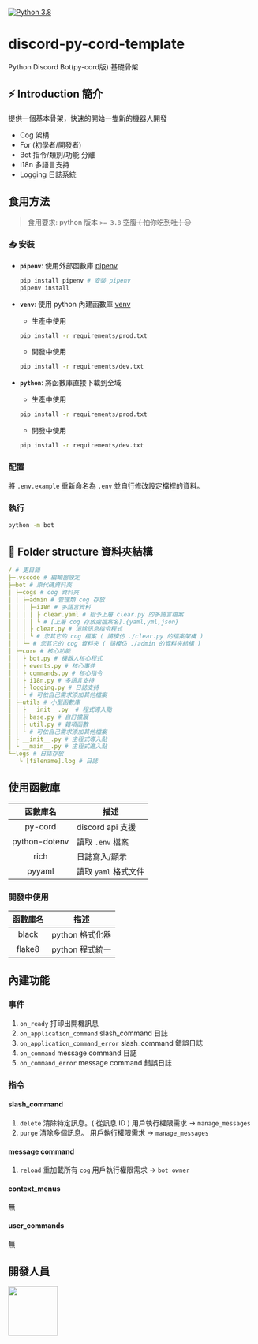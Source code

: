 [![Python 3.8](https://img.shields.io/badge/python-3.8-blue.svg)](https://www.python.org/downloads/release/python-380/)

# discord-py-cord-template

Python Discord Bot(py-cord版) 基礎骨架

## ⚡ Introduction 簡介

提供一個基本骨架，快速的開始一隻新的機器人開發

- Cog 架構
- For (初學者/開發者)
- Bot 指令/類別/功能 分離
- I18n 多語言支持
- Logging 日誌系統

## 食用方法

> 食用要求:
> python 版本 `>= 3.8`
> ~~空腹 ( 怕你吃到吐 ) 😑~~

### 📥 安裝

- **`pipenv`**: 使用外部函數庫 [pipenv](https://pypi.org/project/pipenv/)

  ```sh
  pip install pipenv # 安裝 pipenv
  pipenv install
  ```

- **`venv`**: 使用 python 內建函數庫 [venv](https://docs.python.org/zh-tw/3/tutorial/venv.html)

  - 生產中使用

  ```sh
  pip install -r requirements/prod.txt
  ```

  - 開發中使用

  ```sh
  pip install -r requirements/dev.txt
  ```

- **`python`**: 將函數庫直接下載到全域

  - 生產中使用

  ```sh
  pip install -r requirements/prod.txt
  ```

  - 開發中使用

  ```sh
  pip install -r requirements/dev.txt
  ```

### 配置

將 `.env.example`  重新命名為 `.env` 並自行修改設定檔裡的資料。

### 執行

```sh
python -m bot
```

## 🔩 Folder structure 資料夾結構

```yml
/ # 更目錄
├─.vscode # 編輯器設定
├─bot # 原代碼資料夾
│ ├─cogs # cog 資料夾
│ │ ├─admin # 管理類 cog 存放
│ │ │ ├─i18n # 多語言資料
│ │ │ │ ├ clear.yaml # 給予上層 clear.py 的多語言檔案
│ │ │ │ └ # [上層 cog 存放處檔案名].{yaml,yml,json}
│ │ │ ├ clear.py # 清除訊息指令程式
│ │ │ └ # 您其它的 cog 檔案 ( 請模仿 ./clear.py 的檔案架構 ) 
│ │ └─ # 您其它的 cog 資料夾 ( 請模仿 ./admin 的資料夾結構 )
│ ├─core # 核心功能
│ │ ├ bot.py # 機器人核心程式
│ │ ├ events.py # 核心事件
│ │ ├ commands.py # 核心指令
│ │ ├ i18n.py # 多語言支持
│ │ ├ logging.py # 日誌支持
│ │ └ # 可依自己需求添加其他檔案
│ ├─utils # 小型函數庫
│ │ ├ __init__.py  # 程式導入點
│ │ ├ base.py # 自訂擴展
│ │ ├ util.py # 雜項函數
│ │ └ # 可依自己需求添加其他檔案
│ ├ __init__.py # 主程式導入點
│ └ __main__.py # 主程式進入點
└─logs # 日誌存放
   └ [filename].log # 日誌
```

## 使用函數庫

|   函數庫名    | 描述                 |
| :-----------: | -------------------- |
|    py-cord    | discord api 支援     |
| python-dotenv | 讀取 `.env` 檔案     |
|     rich      | 日誌寫入/顯示        |
|    pyyaml     | 讀取 `yaml` 格式文件 |

### 開發中使用

| 函數庫名 | 描述            |
| :------: | --------------- |
|  black   | python 格式化器 |
|  flake8  | python 程式統一 |

## 內建功能

### 事件

1. `on_ready`
  打印出開機訊息
2. `on_application_command`
  slash_command 日誌
3. `on_application_command_error`
  slash_command 錯誤日誌
4. `on_command`
  message command 日誌
5. `on_command_error`
  message command 錯誤日誌

### 指令

#### slash_command

1. `delete`
  清除特定訊息。( 從訊息 ID )
  用戶執行權限需求 -> `manage_messages`
2. `purge`
  清除多個訊息。
  用戶執行權限需求 -> `manage_messages`

#### message command

1. `reload`
  重加載所有 `cog`
  用戶執行權限需求 -> `bot owner`

#### context_menus

無

#### user_commands

無

## 開發人員

<a href="https://github.com/a3510377" style="border-radius:50%">
    <img width="100px" src="https://cdn.discordapp.com/avatars/688181698822799414/f6534feffc3f15cf439cb2fdd579aab5.webp?size=128">
</a>
